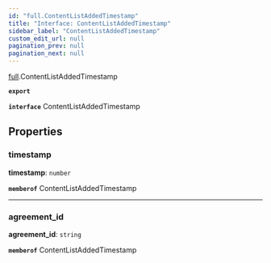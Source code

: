 ```yaml
---
id: "full.ContentListAddedTimestamp"
title: "Interface: ContentListAddedTimestamp"
sidebar_label: "ContentListAddedTimestamp"
custom_edit_url: null
pagination_prev: null
pagination_next: null
---
```


[full](../namespaces/full.md).ContentListAddedTimestamp

**`export`**

**`interface`** ContentListAddedTimestamp

## Properties

### timestamp

 **timestamp**: `number`

**`memberof`** ContentListAddedTimestamp

___

### agreement\_id

 **agreement\_id**: `string`

**`memberof`** ContentListAddedTimestamp
